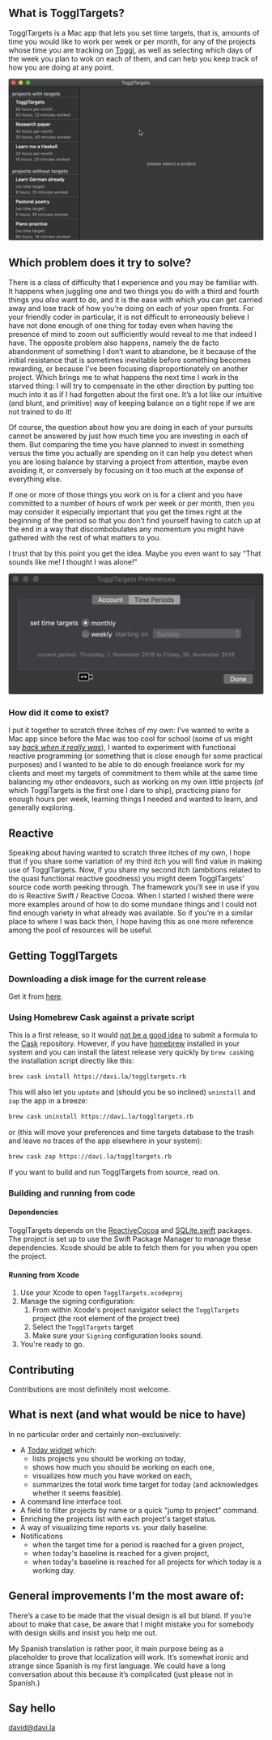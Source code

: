 ## What is TogglTargets?

TogglTargets is a Mac app that lets you set time targets, that is, amounts of time you would like to work per week or per month, for any of the projects whose time you are tracking on [Toggl](https://toggl.com), as well as selecting which days of the week you plan to wok on each of them, and can help you keep track of how you are doing at any point.

![Mini animated demo](Screenshots/minidemo.gif)

## Which problem does it try to solve?

There is a class of difficulty that I experience and you may be familiar with. It happens when juggling one and two things you do with a third and fourth things you _also_ want to do, and it is the ease with which you can get carried away and lose track of how you’re doing on each of your open fronts. For your friendly coder in particular, it is not difficult to erroneously believe I have not done enough of one thing for today even when having the presence of mind to zoom out sufficiently would reveal to me that indeed I have. The opposite problem also happens, namely the de facto abandonment of something I don’t want to abandone, be it because of the initial resistance that is sometimes inevitable before something becomes rewarding, or because I’ve been focusing disproportionately on another project. Which brings me to what happens the next time I work in the starved thing: I will try to compensate in the other direction by putting too much into it as if I had forgotten about the first one. It’s a lot like our intuitive (and blunt, and primitive) way of keeping balance on a tight rope if we are not trained to do it!

Of course, the question about how you are doing in each of your pursuits cannot be answered by just how much time you are investing in each of them. But comparing the time you have planned to invest in something versus the time you actually are spending on it can help you detect when you are losing balance by starving a project from attention, maybe even avoiding it, or conversely by focusing on it too much at the expense of everything else.

If one or more of those things you work on is for a client and you have committed to a number of hours of work per week or per month, then you may consider it especially important that you get the times right at the beginning of the period so that you don’t find yourself having to catch up at the end in a way that discombobulates any momentum you might have gathered with the rest of what matters to you.

I trust that by this point you get the idea. Maybe you even want to say “That sounds like me! I thought I was alone!”

![Prefer to work monthly or weekly?](Screenshots/timeperiods.gif)

### How did it come to exist?

I put it together to scratch three itches of my own: I’ve wanted to write a Mac app since before the Mac was too cool for school (some of us might say [_back when it really was_](https://mjtsai.com/blog/2016/11/16/)), I wanted to experiment with functional reactive programming (or something that is close enough for some practical purposes) and I wanted to be able to do enough freelance work for my clients and meet my targets of commitment to them while at the same time balancing my other endeavors, such as working on my own little projects (of which TogglTargets is the first one I dare to ship), practicing piano for enough hours per week, learning things I needed and wanted to learn, and generally exploring.

## Reactive

Speaking about having wanted to scratch three itches of my own, I hope that if you share some variation of my third itch you will find value in making use of TogglTargets. Now, if you share my second itch (ambitions related to the quasi functional reactive goodness) you might deem TogglTargets’ source code worth peeking through. The framework you’ll see in use if you do is Reactive Swift / Reactive Cocoa. When I started I wished there were more examples around of how to do some mundane things and I could not find enough variety in what already was available. So if you’re in a similar place to where I was back then, I hope having this as one more reference among the pool of resources will be useful.

## Getting TogglTargets

### Downloading a disk image for the current release

Get it from [here](https://davi.la/targets/release/TogglTargets.dmg).

### Using Homebrew Cask against a private script

This is a first release, so it would [not be a good idea](https://github.com/Homebrew/homebrew-cask/pull/28103) to submit a formula to the [Cask](https://github.com/Homebrew/homebrew-cask) repository. However, if you have [homebrew](https://brew.sh) installed in your system and you can install the latest release very quickly by `brew cask`ing the installation script directly like this:

```sh
brew cask install https://davi.la/toggltargets.rb
```

This will also let you `update` and (should you be so inclined) `uninstall` and `zap` the app in a breeze:

```sh
brew cask uninstall https://davi.la/toggltargets.rb
```
or (this will move your preferences and time targets database to the trash and leave no traces of the app elsewhere in your system):

```sh
brew cask zap https://davi.la/toggltargets.rb
```

If you want to build and run TogglTargets from source, read on.

### Building and running from code

#### Dependencies

TogglTargets depends on the [ReactiveCocoa](https://github.com/ReactiveCocoa/ReactiveCocoa) and [SQLite.swift](https://github.com/stephencelis/SQLite.swift) packages. The project is set up to use the Swift Package Manager to manage these dependencies. Xcode should be able to fetch them for you when you open the project.

#### Running from Xcode

1. Use your Xcode to open `TogglTargets.xcodeproj`
2. Manage the signing configuration:
    1. From within Xcode's project navigator select the `TogglTargets` project (the root element of the project tree)
    2. Select the `TogglTargets` target
    3. Make sure your `Signing` configuration looks sound.
3. You're ready to go.

## Contributing

Contributions are most definitely most welcome.

## What is next (and what would be nice to have)

In no particular order and certainly non-exclusively:

* A [Today widget](https://developer.apple.com/library/archive/documentation/General/Conceptual/ExtensibilityPG/Today.html#//apple_ref/doc/uid/TP40014214-CH11-SW1) which:
    * lists projects you should be working on today,
    * shows how much you should be working on each one,
    * visualizes how much you have worked on each,
    * summarizes the total work time target for today (and acknowledges whether it seems feasible).
* A command line interface tool.
* A field to filter projects by name or a quick "jump to project" command.
* Enriching the projects list with each project's target status.
* A way of visualizing time reports vs. your daily baseline.
* Notifications
    * when the target time for a period is reached for a given project,
    * when today's baseline is reached for a given project,
    * when today's baseline is reached for all projects for which today is a working day.

## General improvements I'm the most aware of:

There’s a case to be made that the visual design is all but bland. If you’re about to make that case, be aware that I might mistake you for somebody with design skills and insist you help me out.

My Spanish translation is rather poor, it main purpose being as a placeholder to prove that localization will work. It’s somewhat ironic and strange since Spanish is my first language. We could have a long conversation about this because it’s complicated (just please not in Spanish.)

## Say hello

david@davi.la
